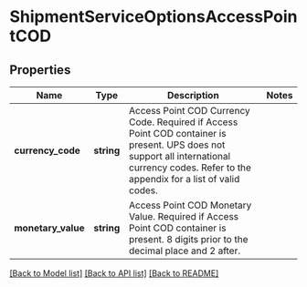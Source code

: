 # ShipmentServiceOptionsAccessPointCOD

## Properties
Name | Type | Description | Notes
------------ | ------------- | ------------- | -------------
**currency_code** | **string** | Access Point COD Currency Code.  Required if Access Point COD container is present. UPS does not support all international currency codes. Refer to the appendix for a list of valid codes. | 
**monetary_value** | **string** | Access Point COD Monetary Value.  Required if Access Point COD container is present. 8 digits prior to the decimal place and 2 after. | 

[[Back to Model list]](../../README.md#documentation-for-models) [[Back to API list]](../../README.md#documentation-for-api-endpoints) [[Back to README]](../../README.md)

